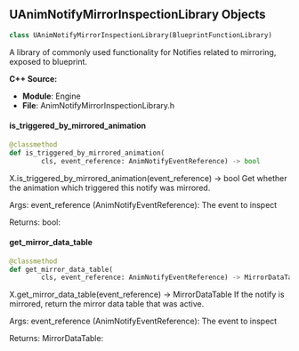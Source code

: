 ## UAnimNotifyMirrorInspectionLibrary Objects

```python
class UAnimNotifyMirrorInspectionLibrary(BlueprintFunctionLibrary)
```

A library of commonly used functionality for Notifies related to mirroring, exposed to blueprint.

**C++ Source:**

- **Module**: Engine
- **File**: AnimNotifyMirrorInspectionLibrary.h

<a id="unreal.UAnimNotifyMirrorInspectionLibrary.is_triggered_by_mirrored_animation"></a>

#### is_triggered_by_mirrored_animation

```python
@classmethod
def is_triggered_by_mirrored_animation(
        cls, event_reference: AnimNotifyEventReference) -> bool
```

X.is_triggered_by_mirrored_animation(event_reference) -> bool
Get whether the animation which triggered this notify was mirrored.

Args:
    event_reference (AnimNotifyEventReference): The event to inspect

Returns:
    bool:

<a id="unreal.UAnimNotifyMirrorInspectionLibrary.get_mirror_data_table"></a>

#### get_mirror_data_table

```python
@classmethod
def get_mirror_data_table(
        cls, event_reference: AnimNotifyEventReference) -> MirrorDataTable
```

X.get_mirror_data_table(event_reference) -> MirrorDataTable
If the notify is mirrored, return the mirror data table that was active.

Args:
    event_reference (AnimNotifyEventReference): The event to inspect

Returns:
    MirrorDataTable:

<a id="unreal.UAnimNotifyStateMachineInspectionLibrary"></a>